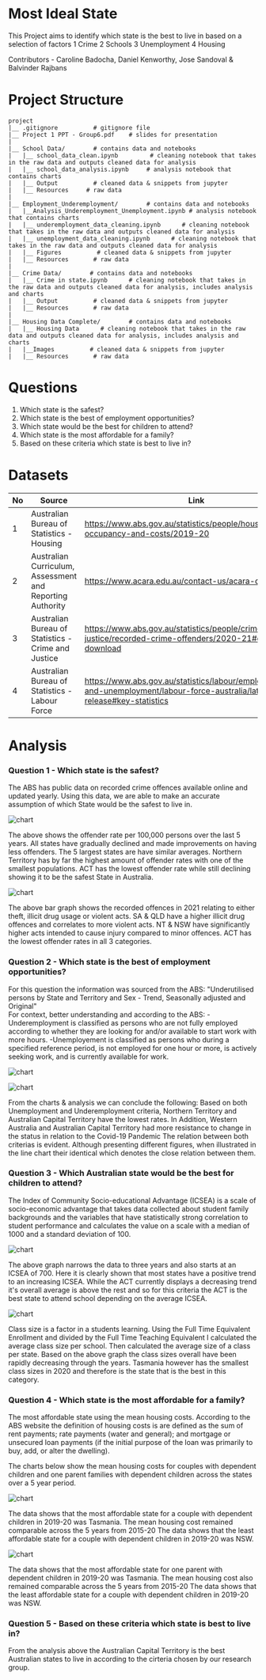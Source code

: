 # Most Ideal State

This Project aims to identify which state is the best to live in based on a selection of factors
1 Crime
2 Schools
3 Unemployment
4 Housing

Contributors - Caroline Badocha, Daniel Kenworthy, Jose Sandoval & Balvinder Rajbans

# Project Structure

```
project
|__ .gitignore          # gitignore file
|__ Project 1 PPT - Group6.pdf    # slides for presentation
| 
|__ School Data/        # contains data and notebooks
|   |__ school_data_clean.ipynb         # cleaning notebook that takes in the raw data and outputs cleaned data for analysis
|   |__ school_data_analysis.ipynb     # analysis notebook that contains charts
|   |__ Output          # cleaned data & snippets from jupyter
|   |__ Resources     # raw data
|
|__ Employment_Underemployment/        # contains data and notebooks
|   |__Analysis_Underemployment_Unemployment.ipynb # analysis notebook that contains charts
|   |__ underemployment_data_cleaning.ipynb      # cleaning notebook that takes in the raw data and outputs cleaned data for analysis
|   |__ unemployment_data_cleaning.ipynb      # cleaning notebook that takes in the raw data and outputs cleaned data for analysis
|   |__ Figures          # cleaned data & snippets from jupyter
|   |__ Resources       # raw data
|
|__ Crime Data/        # contains data and notebooks
|   |__ Crime in state.ipynb      # cleaning notebook that takes in the raw data and outputs cleaned data for analysis, includes analysis and charts
|   |__ Output          # cleaned data & snippets from jupyter
|   |__ Resources       # raw data
|
|__ Housing Data Complete/        # contains data and notebooks
|   |__ Housing Data      # cleaning notebook that takes in the raw data and outputs cleaned data for analysis, includes analysis and charts
|   |__Images          # cleaned data & snippets from jupyter
|   |__ Resources       # raw data
```
# Questions
1. Which state is the safest?
2. Which state is the best of employment opportunities?
3. Which state would be the best for children to attend?
4. Which state is the most affordable for a family?
5. Based on these criteria which state is best to live in?

# Datasets
|No|Source|Link|
|-|-|-|
|1|Australian Bureau of Statistics - Housing|https://www.abs.gov.au/statistics/people/housing/housing-occupancy-and-costs/2019-20|
|2|Australian Curriculum, Assessment and Reporting Authority|https://www.acara.edu.au/contact-us/acara-data-access|
|3|Australian Bureau of Statistics - Crime and Justice|https://www.abs.gov.au/statistics/people/crime-and-justice/recorded-crime-offenders/2020-21#data-download|
|4|Australian Bureau of Statistics - Labour Force|https://www.abs.gov.au/statistics/labour/employment-and-unemployment/labour-force-australia/latest-release#key-statistics|

# Analysis

### Question 1 - Which state is the safest?
The ABS has public data on recorded crime offences available online and updated yearly.
Using this data, we are able to make an accurate assumption of which State would be the safest to live in. 

![chart](./Crime%20Data/images/Graph1.png)

The above shows the offender rate per 100,000 persons over the last 5 years. 
All states have gradually declined and made improvements on having less offenders. The 5 largest states are have similar averages.
Northern Territory has by far the highest amount of offender rates with one of the smallest populations.
ACT has the lowest offender rate while still declining showing it to be the safest State in Australia.

![chart](./Crime%20Data/images/Graph2.png)

The above bar graph shows the recorded offences in 2021 relating to either theft, illicit drug usage or violent acts.
SA & QLD have a higher illicit drug offences and correlates to more violent acts.
NT & NSW have significantly higher acts intended to cause injury compared to minor offences.
ACT has the lowest offender rates in all 3 categories.

### Question 2 - Which state is the best of employment opportunities?

For this question the information was sourced from the ABS:  "Underutilised persons by State and Territory and Sex - Trend, Seasonally adjusted and Original"  
For context, better understanding and according to the ABS:
-Underemployment is classified as persons who are not fully employed according to whether they are looking for and/or available to start work with more hours. 
-Unemployement is classified as persons who during a specified reference period, is not employed for one hour or more, is actively seeking work, and is currently available for work.

![chart](./Employment_Unemployment/Figures/Unemployment.png)

![chart](./Employment_Unemployment/Figures/Underemployment.png)

From the charts & analysis we can conclude the following:
Based on both Unemployment and Underemployment criteria, Northern Territory and Australian Capital Territory have the lowest rates.
In Addition, Western Australia and Australian Capital Territory had more resistance to change in the status in relation to the Covid-19 Pandemic
The relation between both criterias is evident. Although presenting different figures, when illustrated in the line chart their identical which denotes the close relation between them.  


### Question 3 - Which Australian state would be the best for children to attend?

The Index of Community Socio-educational Advantage (ICSEA) is a scale of socio-economic advantage that takes data collected about student family backgrounds and the variables that have statistically strong correlation to student performance and calculates the value on a scale with a median of 1000 and a standard deviation of 100.

![chart](./School%20Data/Output/ICSEA_Bar.png)

The above graph narrows the data to three years and also starts at an ICSEA of 700. Here it is clearly shown that most states have a positive trend to an increasing ICSEA. While the ACT currently displays a decreasing trend it's overall average is above the rest and so for this criteria the ACT is the best state to attend school depending on the average ICSEA.

![chart](./School%20Data/Output/Class%20Size.png)

Class size is a factor in a students learning. Using the Full Time Equivalent Enrollment and divided by the Full Time Teaching Equivalent I calculated the average class size per school. Then calculated the average size of a class per state. Based on the above graph the class sizes overall have been rapidly decreasing through the years. Tasmania however has the smallest class sizes in 2020 and therefore is the state that is the best in this category.

### Question 4 - Which state is the most affordable for a family?

The most affordable state using the mean housing costs. 
According to the ABS website the definition of housing costs is are defined as the sum of rent payments; rate payments (water and general); and mortgage or unsecured loan payments (if the initial purpose of the loan was primarily to buy, add, or alter the dwelling).

The charts below show the mean housing costs for couples with dependent children and one parent families with dependent children across the states over a 5 year period.

![chart](./Housing%20Data%20Complete/Images/Mean%20Housing%20Cost%20for%20couple%20family%20with%20dependent%20children.png)

The data shows that the most affordable state for a couple with dependent children in 2019-20 was Tasmania.
The mean housing cost remained comparable across the 5 years from 2015-20
The data shows that the least affordable state for a couple with dependent children in 2019-20 was NSW.

![chart](./Housing%20Data%20Complete/Images/Mean%20Housing%20Cost%20for%20single%20family%20with%20dependent%20children.png)

The data shows that the most affordable state for one parent with dependent children in 2019-20 was Tasmania.
The mean housing cost also remained comparable across the 5 years from 2015-20
The data shows that the least affordable state for a couple with dependent children in 2019-20 was NSW.

### Question 5 - Based on these criteria which state is best to live in?

From the analysis above the Australian Capital Territory is the best Australian states to live in according to the cirteria chosen by our research group.
